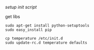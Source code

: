 *setup init script*

get libs
```
sudo apt-get install python-setuptools
sudo easy_install pip
```


```
cp temperature /etc/init.d
sudo update-rc.d temperature defaults
```
